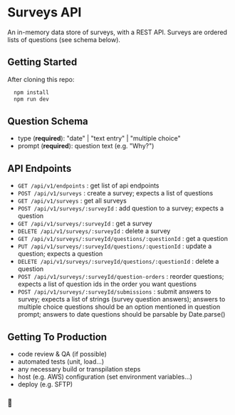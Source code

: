 # Surveys API

An in-memory data store of surveys, with a REST API. Surveys are ordered lists of questions (see schema below).

## Getting Started

After cloning this repo:

```bash
  npm install
  npm run dev
```

## Question Schema

- type (**required**): "date" | "text entry" | "multiple choice"
- prompt (**required**): question text (e.g. "Why?")

## API Endpoints

- `GET /api/v1/endpoints` : get list of api endpoints
- `POST /api/v1/surveys` : create a survey; expects a list of questions
- `GET /api/v1/surveys` : get all surveys
- `POST /api/v1/surveys/:surveyId` : add question to a survey; expects a question
- `GET /api/v1/surveys/:surveyId` : get a survey
- `DELETE /api/v1/surveys/:surveyId` : delete a survey
- `GET /api/v1/surveys/:surveyId/questions/:questionId` : get a question
- `PUT /api/v1/surveys/:surveyId/questions/:questionId` : update a question; expects a question
- `DELETE /api/v1/surveys/:surveyId/questions/:questionId` : delete a question
- `POST /api/v1/surveys/:surveyId/question-orders` : reorder questions; expects a list of question ids in the order you want questions
- `POST /api/v1/surveys/:surveyId/submissions` : submit answers to survey; expects a list of strings (survey question answers); answers to multiple choice questions should be an option mentioned in question prompt; answers to date questions should be parsable by Date.parse()

## Getting To Production

- code review & QA (if possible)
- automated tests (unit, load...)
- any necessary build or transpilation steps
- host (e.g. AWS) configuration (set environment variables...)
- deploy (e.g. SFTP)

### 🙏
